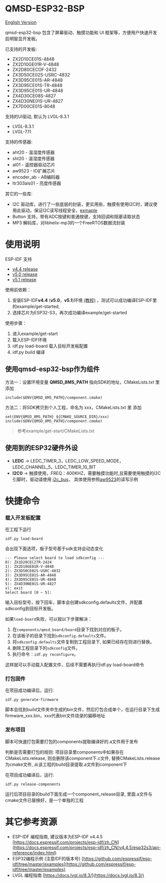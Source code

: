 

# QMSD-ESP32-BSP

  [English Version](./README.md)  

qmsd-esp32-bsp 包含了屏幕驱动、触摸功能和 UI 框架等，方便用户快速开发启明智显开发板。

已支持的开发板:

- ZX2D10CE01S-4848
- ZX2D10GE01R-V-4848
- ZX2D80CECOF-2432
- ZX3D50CE02S-USRC-4832
- ZX3D95CE01S-AR-4848
- ZX3D95CE01S-TR-4848
- ZX3D95CE01S-UR-4848
- ZX4D30CE08S-4827
- ZX4D30NE01S-UR-4827
- ZX7D00CE01S-8048


支持的UI驱动, 默认为 LVGL-8.3.1

- LVGL-8.3.1
- LVGL-7.11


支持的传感器:

- aht20 - 温湿度传感器
- sht20 - 温湿度传感器
- al01 - 遥控器驱动芯片
- aw9523 - IO扩展芯片
- encoder_ab - AB编码器
- ltr303als01 - 亮度传感器


其它的一些库:

- I2C 驱动库，进行了一些底层的封装，更实用些，触摸有使用I2C时，建议使用此驱动，保证I2C读写线程安全，[exmaple](/components-ext/qmsd_sensor/aw9523)
- Button 支持，带有ADC按键和普通按键，支持回调和阻塞读取状态
- MP3 解码库，对libhelix-mp3的一个FreeRTOS数据流封装


# 使用说明

ESP-IDF 支持

-   [v4.4 release](https://github.com/espressif/esp-idf/tree/release/v4.4)     
-   [v5.0 release](https://github.com/espressif/esp-idf/tree/release/v5.0)     
-   [v5.1 release](https://github.com/espressif/esp-idf/tree/release/v5.1)     


使用前依赖：

1. 安装ESP-IDF**v4.4**  (**v5.0**，**v5.1**)环境 [(教程)](https://docs.espressif.com/projects/esp-idf/zh_CN/release-v4.4/esp32s3/get-started/index.html)    ，测试可以成功编译ESP-IDF里的example/get-started, 
1. 选择芯片为ESP32-S3，再次成功编译example/get-started


使用步骤：

1. 进入example/get-start
1. 载入ESP-IDF环境
1. idf.py load-board 载入目标开发板配置
1. idf.py build 编译


## 使用qmsd-esp32-bsp作为组件

方法一：设置环境变量  **QMSD_8MS_PATH**  指向SDK的地址，CMakeLists.txt 里 添加

```
include($ENV{QMSD_8MS_PATH}/component.cmake)
```

方法二：将SDK拷贝到个人工程，命名为 xxx，CMakeLists.txt 里 添加

```
set(ENV{QMSD_8MS_PATH} ${CMAKE_SOURCE_DIR}/xxx)
include($ENV{QMSD_8MS_PATH}/component.cmake)
```

> 参考example/get-start/CMakeLists.txt

## 使用到的ESP32硬件外设

- **LEDC**     -> LEDC_TIMER_3，LEDC_LOW_SPEED_MODE，LEDC_CHANNEL_5，LEDC_TIMER_10_BIT
- **I2C0**     -> 触摸使用，FREQ：400KHZ，需要触摸功能时,且需要使用触摸的I2C引脚时，驱动请使用 [i2c_bus](/components-third-party/i2c_bus)， 具体使用参照[aw9523](/components-ext/qmsd_sensor/aw9523)的读写示例


# 快捷命令

### 载入开发板配置

在工程下运行

```
idf.py load-board
```

会出现下面选项，板子型号基于sdk支持会动态变化

```
--- Please select board to load sdkconfig ---
0): ZX1D28CEC27R-2424
1): ZX2D10GE01R-V-4848
2): ZX3D50CE02S-USRC-4832
3): ZX3D95CE01S-AR-4848
4): ZX3D95CE01S-UR-4848
5): ZX4D30NE01S-UR-4827
x): exit
Select board [0 ~ 5]:
```

输入目标型号，按下回车，脚本会创建sdkconfig.defaults文件，并配置sdkconfig到目标开发板。

如果`load-board`失败，可以按以下步骤解决：

1. 在`components/qmsd_board/board`目录下找到对应的板子。
2. 在该板子的目录下找到`sdkconfig.defaults`文件。
3. 将`sdkconfig.defaults`文件复制到工程目录下, 如果已经存在则进行替换。
4. 删除工程目录下的`sdkconfig`文件。
5. 执行命令：`idf.py reconfigure`。

这样就可以手动载入配置文件，后续不需要再执行idf.py load-board命令

### 打包固件

在项目成功编译后，运行:

```
idf.py generate-firmware
```

脚本会找到build文件夹中生成的bin文件，然后打包合成单个，在运行目录下生成 firmware_xxx.bin，xxx代表bin文件烧录的偏移地址

### 发布项目

脚本可快速打包需要打包的components提取编译好的.a文件用于发布

判断是否需要打包的规则: 项目目录里components中如果存在CMakeLists.release, 则会删除该component下.c文件, 替换CMakeLists.release为cmake文件, 从该工程的build目录提取.a文件到component下

在项目成功编译后，运行:

```
idf.py release-components
```

运行后项目目录的build下面生成一个component_release目录, 里面.a文件与cmake文件已替换好，是一个单独的工程

# 其它参考资源
 
- ESP-IDF 编程指南, 建议版本为ESP-IDF v4.4.5     [https://docs.espressif.com/projects/esp-idf/zh_CN](https://docs.espressif.com/projects/esp-idf/zh_CN/v4.4.5/esp32s3/api-reference/index.html)  
- ESP32编程示例 (注意IDF的版本号) [https://github.com/espressif/esp-idf/tree/master/examples](https://github.com/espressif/esp-idf/tree/master/examples)
- LVGL 编程指南     [https://docs.lvgl.io/8.3/](https://docs.lvgl.io/8.3/)        [ ](https://8ms.xyz/appshop)  


